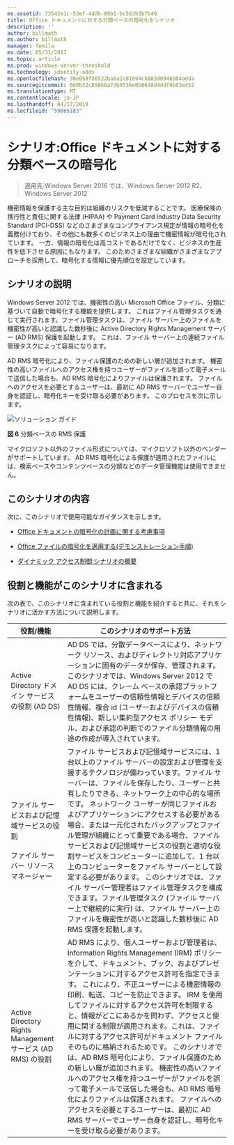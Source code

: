 ```yaml
---
ms.assetid: 73542e1c-53ef-4ddb-89b1-bc563b2bfb49
title: Office ドキュメントに対する分類ベースの暗号化をシナリオ
description: ''
author: billmath
ms.author: billmath
manager: femila
ms.date: 05/31/2017
ms.topic: article
ms.prod: windows-server-threshold
ms.technology: identity-adds
ms.openlocfilehash: 38e058f36522ba6a2c81694cb883d0946b04adda
ms.sourcegitcommit: 0d0b32c8986ba7db9536e0b8648d4ddf9b03e452
ms.translationtype: MT
ms.contentlocale: ja-JP
ms.lasthandoff: 04/17/2019
ms.locfileid: "59865183"
---
```

# <a name="scenario-classification-based-encryption-for-office-documents"></a>シナリオ:Office ドキュメントに対する分類ベースの暗号化

>適用先:Windows Server 2016 では、Windows Server 2012 R2、Windows Server 2012

機密情報を保護する主な目的は組織のリスクを低減することです。 医療保険の携行性と責任に関する法律 (HIPAA) や Payment Card Industry Data Security Standard (PCI-DSS) などのさまざまなコンプライアンス規定が情報の暗号化を義務付けており、その他にも数多くのビジネス上の理由で機密情報が暗号化されています。 一方、情報の暗号化は高コストであるだけでなく、ビジネスの生産性を低下させる原因にもなります。 このためさまざまな組織がさまざまなアプローチを採用して、暗号化する情報に優先順位を設定しています。  
  
## <a name="BKMK_OVER"></a>シナリオの説明  
 Windows Server 2012 では、機密性の高い Microsoft Office ファイル、分類に基づいて自動で暗号化する機能を提供します。 これはファイル管理タスクを通じて実行されます。ファイル管理タスクは、ファイル サーバー上のファイルを機密性が高いと認識した数秒後に Active Directory Rights Management サーバー (AD RMS) 保護を起動します。 これは、ファイル サーバー上の連続ファイル管理タスクによって容易になります。  
  
AD RMS 暗号化により、ファイル保護のための新しい層が追加されます。 機密性の高いファイルへのアクセス権を持つユーザーがファイルを誤って電子メールで送信した場合も、AD RMS 暗号化によりファイルは保護されます。 ファイルへのアクセスを必要とするユーザーは、最初に AD RMS サーバーでユーザー自身を認証し、暗号化キーを受け取る必要があります。 このプロセスを次に示します。  
  
![ソリューション ガイド](media/Scenario--Classification-Based-Encryption-for-Office-Documents/DynamicAccessControl_RevGuide_6.JPG)  
  
**図 6** 分類ベースの RMS 保護  
  
マイクロソフト以外のファイル形式については、マイクロソフト以外のベンダーがサポートしています。 AD RMS 暗号化による保護が適用されたファイルには、検索ベースやコンテンツベースの分類などのデータ管理機能は使用できません。  
  
## <a name="in-this-scenario"></a>このシナリオの内容  
次に、このシナリオで使用可能なガイダンスを示します。  
  
-   [Office ドキュメントの暗号化の計画に関する考慮事項](assetId:///14714ba6-d6a2-45e4-aae5-d3318817e52a)  
  
-   [Office ファイルの暗号化を適用する&#40;デモンストレーション手順&#41;](Deploy-Encryption-of-Office-Files--Demonstration-Steps-.md)  
  
-   [ダイナミック アクセス制御:シナリオの概要](Dynamic-Access-Control--Scenario-Overview.md)  
  
## <a name="BKMK_NEW"></a>役割と機能がこのシナリオに含まれる  
次の表で、このシナリオに含まれている役割と機能を紹介すると共に、それをシナリオに活かす方法について説明します。  
  
|役割/機能|このシナリオのサポート方法|  
|-----------------|---------------------------------|  
|Active Directory ドメイン サービスの役割 (AD DS)|AD DS では、分散データベースにより、ネットワーク リソース、およびディレクトリ対応アプリケーションに固有のデータが保存、管理されます。 このシナリオでは、Windows Server 2012 で AD DS には、クレーム ベースの承認プラットフォームをユーザーの信頼性情報とデバイスの信頼性情報、複合 id (ユーザーおよびデバイスの信頼性情報)、新しい集約型アクセス ポリシー モデル、および承認の判断でのファイル分類情報の用途の作成が導入されています。|  
|ファイル サービスおよび記憶域サービスの役割<br /><br />ファイル サーバー リソース マネージャー|ファイル サービスおよび記憶域サービスには、1 台以上のファイル サーバーの設定および管理を支援するテクノロジが備わっています。ファイル サーバーは、ファイルを保存したり、ユーザーと共有したりできる、ネットワーク上の中心的な場所です。 ネットワーク ユーザーが同じファイルおよびアプリケーションにアクセスする必要がある場合、または一元化されたバックアップとファイル管理が組織にとって重要である場合、ファイル サービスおよび記憶域サービスの役割と適切な役割サービスをコンピューターに追加して、1 台以上のコンピューターをファイル サーバーとして設定する必要があります。 このシナリオでは、ファイル サーバー管理者はファイル管理タスクを構成できます。ファイル管理タスク (ファイル サーバー上で継続的に実行) は、ファイル サーバー上のファイルを機密性が高いと認識した数秒後に AD RMS 保護を起動します。|  
|Active Directory Rights Management サービス (AD RMS) の役割|AD RMS により、個人ユーザーおよび管理者は、Information Rights Management (IRM) ポリシーを介して、ドキュメント、ブック、およびプレゼンテーションに対するアクセス許可を指定できます。 これにより、不正ユーザーによる機密情報の印刷、転送、コピーを防止できます。 IRM を使用してファイルに対するアクセス許可を制限すると、情報がどこにあるかを問わず、アクセスと使用に関する制限が適用されます。これは、ファイルに対するアクセス許可がドキュメント ファイルそのものに格納されるためです。 このシナリオでは、AD RMS 暗号化により、ファイル保護のための新しい層が追加されます。 機密性の高いファイルへのアクセス権を持つユーザーがファイルを誤って電子メールで送信した場合も、AD RMS 暗号化によりファイルは保護されます。 ファイルへのアクセスを必要とするユーザーは、最初に AD RMS サーバーでユーザー自身を認証し、暗号化キーを受け取る必要があります。|  
  



